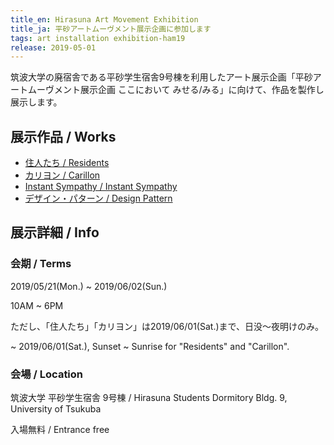 ```yaml
---
title_en: Hirasuna Art Movement Exhibition
title_ja: 平砂アートムーヴメント展示企画に参加します
tags: art installation exhibition-ham19
release: 2019-05-01
---
```


筑波大学の廃宿舎である平砂学生宿舎9号棟を利用したアート展示企画「平砂アートムーヴメント展示企画 ここにおいて みせる/みる」に向けて、作品を製作し展示します。

## 展示作品 / Works

- [住人たち / Residents](/works/residents)
- [カリヨン / Carillon](/works/carillon)
- [Instant Sympathy / Instant Sympathy](/works/sympathy)
- [デザイン・パターン / Design Pattern](/works/design-pattern)

## 展示詳細 / Info

### 会期 / Terms

2019/05/21(Mon.) ~ 2019/06/02(Sun.)

10AM ~ 6PM

ただし、「住人たち」「カリヨン」は2019/06/01(Sat.)まで、日没〜夜明けのみ。

~ 2019/06/01(Sat.), Sunset ~ Sunrise for "Residents" and "Carillon".

### 会場 / Location

筑波大学 平砂学生宿舎 9号棟 / Hirasuna Students Dormitory Bldg. 9, University of Tsukuba

入場無料 / Entrance free
